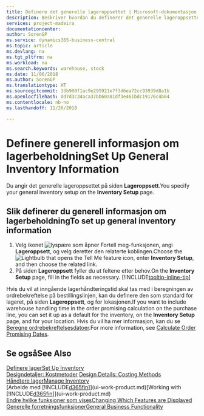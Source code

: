 ```yaml
---
title: Definere det generelle lageroppsettet | Microsoft-dokumentasjon
description: Beskriver hvordan du definerer det generelle lageroppsettet, for eksempel nummerserier og lokasjoner, slik at du for eksempel kan administrere lageret og varene.
services: project-madeira
documentationcenter: 
author: SorenGP
ms.service: dynamics365-business-central
ms.topic: article
ms.devlang: na
ms.tgt_pltfrm: na
ms.workload: na
ms.search.keywords: warehouse, stock
ms.date: 11/06/2018
ms.author: SorenGP
ms.translationtype: HT
ms.sourcegitcommit: 33b900f1ac9e295921e7f3d6ea72cc93939d8a1b
ms.openlocfilehash: dd7d3c34aca37bb60a81df3e461bdc19176c4b64
ms.contentlocale: nb-no
ms.lasthandoff: 11/26/2018

---
```

# <a name="set-up-general-inventory-information"></a><span data-ttu-id="0d4ae-103">Definere generell informasjon om lagerbeholdning</span><span class="sxs-lookup"><span data-stu-id="0d4ae-103">Set Up General Inventory Information</span></span>
<span data-ttu-id="0d4ae-104">Du angir det generelle lageroppsettet på siden **Lageroppsett**.</span><span class="sxs-lookup"><span data-stu-id="0d4ae-104">You specify your general inventory setup on the **Inventory Setup** page.</span></span>

## <a name="to-set-up-general-inventory-information"></a><span data-ttu-id="0d4ae-105">Slik definerer du generell informasjon om lagerbeholdning</span><span class="sxs-lookup"><span data-stu-id="0d4ae-105">To set up general inventory information</span></span>
1. <span data-ttu-id="0d4ae-106">Velg ikonet ![lyspære som åpner Fortell meg-funksjonen](media/ui-search/search_small.png "Fortell hva du vil gjøre"), angi **Lageroppsett**, og velg deretter den relaterte koblingen.</span><span class="sxs-lookup"><span data-stu-id="0d4ae-106">Choose the ![Lightbulb that opens the Tell Me feature](media/ui-search/search_small.png "Tell me what you want to do") icon, enter **Inventory Setup**, and then choose the related link.</span></span>
2. <span data-ttu-id="0d4ae-107">På siden **Lageroppsett** fyller du ut feltene etter behov.</span><span class="sxs-lookup"><span data-stu-id="0d4ae-107">On the **Inventory Setup** page, fill in the fields as necessary.</span></span> [!INCLUDE[tooltip-inline-tip](includes/tooltip-inline-tip_md.md)]

<span data-ttu-id="0d4ae-108">Hvis du vil at inngående lagerhåndteringstid skal tas med i beregningen av ordrebekreftelse på bestillingslinjen, kan du definere den som standard for lageret, på siden **Lageroppsett**, og for lokasjonen.</span><span class="sxs-lookup"><span data-stu-id="0d4ae-108">If you want to include warehouse handling time in the order promising calculation on the purchase line, you can set it up as a default for the inventory, on the **Inventory Setup** page, and for your location.</span></span> <span data-ttu-id="0d4ae-109">Hvis du vil ha mer informasjon, kan du se [Beregne ordrebekreftelsesdatoer](sales-how-to-calculate-order-promising-dates.md).</span><span class="sxs-lookup"><span data-stu-id="0d4ae-109">For more information, see [Calculate Order Promising Dates](sales-how-to-calculate-order-promising-dates.md).</span></span>  

## <a name="see-also"></a><span data-ttu-id="0d4ae-110">Se også</span><span class="sxs-lookup"><span data-stu-id="0d4ae-110">See Also</span></span>
[<span data-ttu-id="0d4ae-111">Definere lager</span><span class="sxs-lookup"><span data-stu-id="0d4ae-111">Set Up Inventory</span></span>](inventory-setup-inventory.md)  
<span data-ttu-id="0d4ae-112">[Designdetaljer: Kostmetoder](design-details-costing-methods.md)  </span><span class="sxs-lookup"><span data-stu-id="0d4ae-112">[Design Details: Costing Methods](design-details-costing-methods.md)  </span></span>  
[<span data-ttu-id="0d4ae-113">Håndtere lager</span><span class="sxs-lookup"><span data-stu-id="0d4ae-113">Manage Inventory</span></span>](inventory-manage-inventory.md)  
<span data-ttu-id="0d4ae-114">[Arbeide med [!INCLUDE[d365fin](includes/d365fin_md.md)]](ui-work-product.md)</span><span class="sxs-lookup"><span data-stu-id="0d4ae-114">[Working with [!INCLUDE[d365fin](includes/d365fin_md.md)]](ui-work-product.md)</span></span>  
[<span data-ttu-id="0d4ae-115">Endre hvilke funksjoner som vises</span><span class="sxs-lookup"><span data-stu-id="0d4ae-115">Changing Which Features are Displayed</span></span>](ui-experiences.md)  
[<span data-ttu-id="0d4ae-116">Generelle forretningsfunksjoner</span><span class="sxs-lookup"><span data-stu-id="0d4ae-116">General Business Functionality</span></span>](ui-across-business-areas.md)

